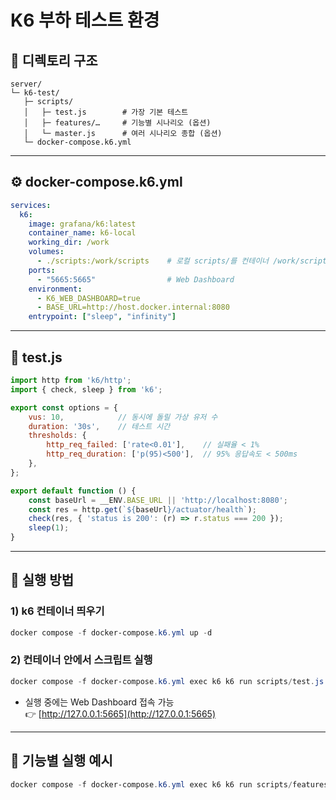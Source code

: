 # K6 부하 테스트 환경

## 📂 디렉토리 구조
```
server/
└─ k6-test/
   ├─ scripts/
   │   ├─ test.js        # 가장 기본 테스트
   │   ├─ features/…     # 기능별 시나리오 (옵션)
   │   └─ master.js      # 여러 시나리오 종합 (옵션)
   └─ docker-compose.k6.yml
```

---

## ⚙️ docker-compose.k6.yml
```yaml
services:
  k6:
    image: grafana/k6:latest
    container_name: k6-local
    working_dir: /work
    volumes:
      - ./scripts:/work/scripts    # 로컬 scripts/를 컨테이너 /work/scripts에 마운트
    ports:
      - "5665:5665"                # Web Dashboard
    environment:
      - K6_WEB_DASHBOARD=true
      - BASE_URL=http://host.docker.internal:8080
    entrypoint: ["sleep", "infinity"]
```

---

## 🧪 test.js
```javascript
import http from 'k6/http';
import { check, sleep } from 'k6';

export const options = {
    vus: 10,            // 동시에 돌릴 가상 유저 수
    duration: '30s',    // 테스트 시간
    thresholds: {
        http_req_failed: ['rate<0.01'],    // 실패율 < 1%
        http_req_duration: ['p(95)<500'],  // 95% 응답속도 < 500ms
    },
};

export default function () {
    const baseUrl = __ENV.BASE_URL || 'http://localhost:8080';
    const res = http.get(`${baseUrl}/actuator/health`);
    check(res, { 'status is 200': (r) => r.status === 200 });
    sleep(1);
}
```

---

## 🚀 실행 방법

### 1) k6 컨테이너 띄우기
```powershell
docker compose -f docker-compose.k6.yml up -d
```

### 2) 컨테이너 안에서 스크립트 실행
```powershell
docker compose -f docker-compose.k6.yml exec k6 k6 run scripts/test.js
```

- 실행 중에는 Web Dashboard 접속 가능  
  👉 [http://127.0.0.1:5665](http://127.0.0.1:5665)

---

## 🎯 기능별 실행 예시
```powershell
docker compose -f docker-compose.k6.yml exec k6 k6 run scripts/features/test.js
```
